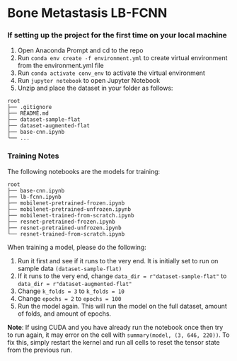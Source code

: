# Bone Metastasis LB-FCNN

### If setting up the project for the first time on your local machine
1. Open Anaconda Prompt and cd to the repo
2. Run `conda env create -f environment.yml` to create virtual environment from the environment.yml file
3. Run `conda activate conv_env` to activate the virtual environment
4. Run `jupyter notebook` to open Jupyter Notebook
5. Unzip and place the dataset in your folder as follows:
```
root
├── .gitignore  
├── README.md  
├── dataset-sample-flat
├── dataset-augmented-flat
├── base-cnn.ipynb
└── ...
```

### Training Notes
The following notebooks are the models for training:
```
root
├── base-cnn.ipynb
├── lb-fcnn.ipynb
├── mobilenet-pretrained-frozen.ipynb
├── mobilenet-pretrained-unfrozen.ipynb
├── mobilenet-trained-from-scratch.ipynb
├── resnet-pretrained-frozen.ipynb
├── resnet-pretrained-unfrozen.ipynb
└── resnet-trained-from-scratch.ipynb
```
When training a model, please do the following:
1. Run it first and see if it runs to the very end. It is initially set to run on sample data `(dataset-sample-flat)`
2. If it runs to the very end, change `data_dir = r"dataset-sample-flat"` to `data_dir = r"dataset-augmented-flat"`
3. Change `k_folds = 3` to `k_folds = 10`
4. Change `epochs = 2` to `epochs = 100`
5. Run the model again. This will run the model on the full dataset, amount of folds, and amount of epochs.

**Note**: If using CUDA and you have already run the notebook once then try to run again, it may error on the cell with `summary(model, (3, 646, 220))`. To fix this, simply restart the kernel and run all cells to reset the tensor state from the previous run.
